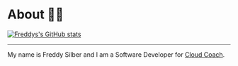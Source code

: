 # About 👋🏻

[![Freddys's GitHub stats](https://github-readme-stats.vercel.app/api?username=freddysilber&count_private=true&show_icons=true&theme=dark)](https://github.com/freddysilber)

<hr style="background: #666"/>

My name is Freddy Silber and I am a Software Developer for [Cloud Coach](https://cloudcoach.com).
